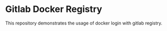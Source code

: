 # Gitlab Docker Registry

This repository demonstrates the usage of docker login with gitlab registry.  

